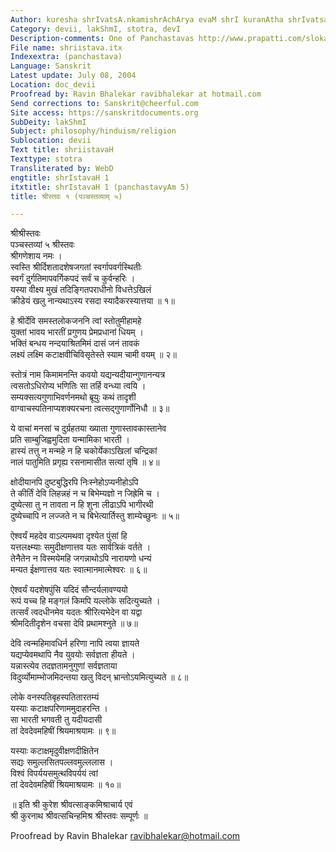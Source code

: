 ```yaml
---
Author: kuresha shrIvatsA.nkamishrAchArya evaM shrI kuranAtha shrIvatsachinhamishra
Category: devii, lakShmI, stotra, devI
Description-comments: One of Panchastavas http://www.prapatti.com/slokas/sanskrit/panchastavam.pdf
File name: shriistava.itx
Indexextra: (panchastava)
Language: Sanskrit
Latest update: July 08, 2004
Location: doc_devii
Proofread by: Ravin Bhalekar ravibhalekar at hotmail.com
Send corrections to: Sanskrit@cheerful.com
Site access: https://sanskritdocuments.org
SubDeity: lakShmI
Subject: philosophy/hinduism/religion
Sublocation: devii
Text title: shriistavaH
Texttype: stotra
Transliterated by: WebD
engtitle: shrIstavaH 1
itxtitle: shrIstavaH 1 (panchastavyAm 5)
title: श्रीस्तवः १ (पञ्चस्तव्याम् ५)

---
```

  
 श्रीश्रीस्तवः   
पञ्चस्तव्यां ५ श्रीस्तवः  
श्रीगणेशाय नमः ।  
स्वस्ति श्रीर्दिशतादशेषजगतां स्वर्गापवर्गस्थितीः  
स्वर्गं दुर्गतिमापवर्गिकपदं सर्वं च कुर्वन्हरिः ।  
यस्या वीक्ष्य मुखं तदिङ्गितपराधीनो विधत्तेऽखिलं  
क्रीडेयं खलु नान्यथाऽस्य रसदा स्यादैकरस्यात्तया ॥ १॥  
  
हे श्रीर्देवि समस्तलोकजननि त्वां स्तोतुमीहामहे  
युक्तां भावय भारतीं प्रगुणय प्रेमप्रधानां धियम् ।  
भक्तिं बन्धय नन्दयाश्रितमिमं दासं जनं तावकं  
लक्ष्यं लक्ष्मि कटाक्षवीचिविसृतेस्ते स्याम चामी वयम् ॥ २॥  
  
स्तोत्रं नाम किमामनन्ति कवयो यद्यन्यदीयान्गुणानन्यत्र  
त्वसतोऽधिरोप्य भणितिः सा तर्हि वन्ध्या त्वयि ।  
सम्यक्सत्यगुणाभिवर्णनमथो ब्रूयुः कथं तादृशी  
वाग्वाचस्पतिनाप्यशक्यरचना त्वत्सद्गुणार्णोनिधौ ॥ ३॥  
  
ये वाचां मनसां च दुर्ग्रहतया ख्याता गुणास्तावकास्तानेव  
प्रति साम्बुजिह्वमुदिता यन्मामिका भारती ।  
हास्यं तत्तु न मन्महे न हि चकोर्येकाऽखिलां चन्द्रिकां  
नालं पातुमिति प्रगृह्य रसनामासीत सत्यां तृषि ॥ ४॥  
  
क्षोदीयानपि दुष्टबुद्धिरपि निःस्नेहोऽप्यनीहोऽपि  
ते कीर्तिं देवि लिहन्नहं न च बिभेम्यज्ञो न जिह्रेमि च ।  
दुष्येत्सा तु न तावता न हि शुना लीढाऽपि भागीरथी  
दुष्येच्चापि न लज्जते न च बिभेत्यार्तिस्तु शाम्येच्छुनः ॥ ५॥  
  
ऐश्वर्यं महदेव वाऽल्पमथवा दृश्येत पुंसां हि  
यत्तलक्ष्म्याः समुदीक्षणात्तव यतः सार्वत्रिकं वर्तते ।  
तेनैतेन न विस्मयेमहि जगन्नाथोऽपि नारायणो धन्यं  
मन्यत ईक्षणात्तव यतः स्वात्मानमात्मेश्वरः ॥ ६॥  
  
ऐश्वर्यं यदशेषपुंसि यदिदं सौन्दर्यलावण्ययो  
रूपं यच्च हि मङ्गलं किमपि यल्लोके सदित्युच्यते ।  
तत्सर्वं त्वदधीनमेव यदतः श्रीरित्यभेदेन वा यद्वा  
श्रीमदितीदृशेन वचसा देवि प्रथामश्नुते ॥ ७॥  
  
देवि त्वन्महिमावधिर्न हरिणा नापि त्वया ज्ञायते  
यद्यप्येवमथापि नैव युवयोः सर्वज्ञता हीयते ।  
यन्नास्त्येव तदज्ञतामनुगुणां सर्वज्ञताया  
विदुर्व्योमाम्भोजमिदन्तया खलु विदन् भ्रान्तोऽयमित्युच्यते ॥ ८॥  
  
लोके वनस्पतिबृहस्पतितारतम्यं  
     यस्याः कटाक्षपरिणाममुदाहरन्ति ।  
सा भारती भगवती तु यदीयदासी   
     तां देवदेवमहिषीं श्रियमाश्रयामः ॥ ९॥  
  
यस्याः कटाक्षमृदुवीक्षणदीक्षितेन  
     सद्यः समुल्लसितपल्लवमुल्ललास ।  
विश्वं विपर्ययसमुत्थविपर्ययं त्वां   
     तां देवदेवमहिषीं श्रियमाश्रयामः ॥ १०॥  
  
॥ इति श्री कुरेश श्रीवत्साङ्कमिश्राचार्य एवं  
श्री कुरनाथ श्रीवत्सचिन्हमिश्र श्रीस्तवः सम्पूर्णः ॥  
  
  
Proofread by Ravin Bhalekar ravibhalekar@hotmail.com  
  
